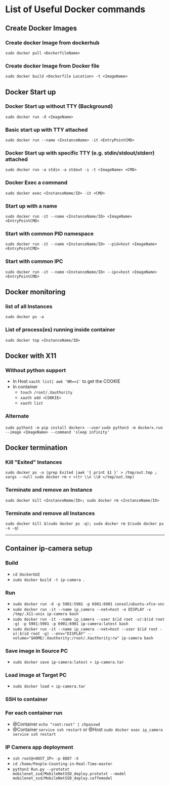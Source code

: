 # List of Useful Docker commands 
## Create Docker Images
### Create docker Image from dockerhub
`sudo docker pull <DockerfileName>`
### Create docker Image from Docker file
`sudo docker build <Dockerfile Location> -t <ImageName>`

## Docker Start up
### Docker Start up without TTY (Background)
`sudo docker run -d <ImageName>`
### Basic start up with TTY attached
`sudo docker run --name <InstanceName> -it <EntryPointCMD>`
### Docker Start up with specific TTY (e.g. stdin/stdout/stderr) attached
`sudo docker run -a stdin -a stdout -i -t <ImageName> <CMD>`
### Docker Exec a command
`sudo docker exec <InstanceName/ID> -it <CMD>`
### Start up with a name
`sudo docker run -it --name <InstanceName/ID> <ImageName> <EntryPointCMD>`
### Start with common PID namespace
`sudo docker run -it --name <InstanceName/ID> --pid=host <ImageName> <EntryPointCMD>`
### Start with common IPC
`sudo docker run -it --name <InstanceName/ID> --ipc=host <ImageName> <EntryPointCMD>`

## Docker monitoring
### list of all Instances
`sudo docker ps -a`
### List of process(es) running inside container
`sudo docker top <InstanceName/ID>`

## Docker with X11
### Without python support
* In Host `xauth list| awk 'NR==1'` to get the COOKIE
* In container 
	- `touch /root/.Xauthority`
	- `xauth add <COOKIE>`
	- `xauth list`

### Alternate
`sudo python3 -m pip install dockerx --user`
`sudo python3 -m dockerx.run --image <ImageName> --command 'sleep infinity'`

## Docker termination
### Kill "Exited" Instances
`sudo docker ps -a |grep Exited |awk '{ print $1 }' > /tmp/out.tmp ; xargs --null sudo docker rm < <(tr \\n \\0 </tmp/out.tmp)`
### Terminate and remove an Instance
`sudo docker kill <InstanceName/ID>; sudo docker rm <InstanceName/ID>`
### Terminate and remove all Instances
`sudo docker kill $(sudo docker ps -q); sudo docker rm $(sudo docker ps -a -q)`


****
## Container ip-camera setup
### Build
* `cd DockerGUI`
* `sudo docker build -t ip-camera .`
### Run
* `sudo docker run -d -p 5901:5901 -p 6901:6901 consol/ubuntu-xfce-vnc`
* `sudo docker run -it --name ip_camera --net=host -e DISPLAY -v /tmp/.X11-unix ip-camera bash`
* `sudo docker run -it --name ip_camera --user $(id root -u):$(id root -g) -p 5901:5901 -p 6901:6901 ip-camera:latest bash`
* `sudo docker run -it --name ip_camera --net=host --user $(id root -u):$(id root -g) --env="DISPLAY" --volume="$HOME/.Xauthority:/root/.Xauthority:rw" ip-camera bash`
### Save image in Source PC
* `sudo docker save ip-camera:latest > ip-camera.tar`
### Load image at Target PC
* `sudo docker load < ip-camera.tar`
### SSH to container
### For each container run
* @Container `echo "root:root" | chpasswd`
* @Container `service ssh restart` or @Host `sudo docker exec ip_camera service ssh restart`
### IP Camera app deployment
* `ssh root@<HOST_IP> -p 8887 -X`
* `cd /home/People-Counting-in-Real-Time-master`
* `python3 Run.py --prototxt mobilenet_ssd/MobileNetSSD_deploy.prototxt --model mobilenet_ssd/MobileNetSSD_deploy.caffemodel`
